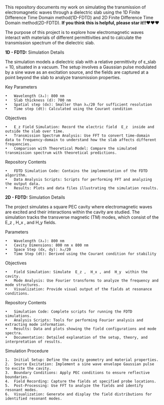 
This repository documents my work on simulating the transmission of electromagnetic waves through a dielectric slab using the 1D Finite Difference Time Domain method(1D-FDTD) and 2D Finite Difference Time Domain method(2D-FDTD). **If you think this is helpful, please star it!!❤❤❤**

The purpose of this project is to explore how electromagnetic waves interact with materials of different permittivities and to calculate the transmission spectrum of the dielectric slab.

**1D - FDTD:**
Simulation Details

The simulation models a dielectric slab with a relative permittivity of ε_slab = 10, situated in a vacuum. The setup involves a Gaussian pulse modulated by a sine wave as an excitation source, and the fields are captured at a point beyond the slab to analyze transmission properties.

Key Parameters

	•	Wavelength (λ₀): 800 nm
	•	Slab thickness (d): 700 nm
	•	Spatial step (dx): Smaller than λ₀/20 for sufficient resolution
	•	Time step (dt): Calculated using the Courant condition

Objectives

	•	E_z Field Simulation: Record the electric field  E_z  inside and outside the slab over time.
	•	Transmission Spectrum Analysis: Use FFT to convert time-domain data to frequency-domain to understand how the slab affects different frequencies.
	•	Comparison with Theoretical Model: Compare the simulated transmission spectrum with theoretical predictions.

Repository Contents

	•	FDTD Simulation Code: Contains the implementation of the FDTD algorithm.
	•	Data Analysis Scripts: Scripts for performing FFT and analyzing the output data.
	•	Results: Plots and data files illustrating the simulation results.

**2D - FDTD:**
Simulation Details

The project simulates a square PEC cavity where electromagnetic waves are excited and their interactions within the cavity are studied. The simulation tracks the transverse magnetic (TM) modes, which consist of the  E_z ,  H_x , and  H_y  fields.

Parameters

	•	Wavelength (λ₀): 800 nm
	•	Cavity Dimensions: 800 nm x 800 nm
	•	Space Step (dx, dy): λ₀/20
	•	Time Step (dt): Derived using the Courant condition for stability

Objectives

	•	Field Simulation: Simulate  E_z ,  H_x , and  H_y  within the cavity.
	•	Mode Analysis: Use Fourier transforms to analyze the frequency and mode structures.
	•	Visualization: Provide visual output of the fields at resonance conditions.

 Repository Contents

	•	Simulation Code: Complete scripts for running the FDTD simulations.
	•	Analysis Scripts: Tools for performing Fourier analysis and extracting mode information.
	•	Results: Data and plots showing the field configurations and mode spectra.
	•	Documentation: Detailed explanation of the setup, theory, and interpretation of results.

Simulation Procedure

	1.	Initial Setup: Define the cavity geometry and material properties.
	2.	Source Excitation: Implement a sine wave envelope Gaussian pulse to excite the cavity.
	3.	Boundary Conditions: Apply PEC conditions to ensure reflective boundaries.
	4.	Field Recording: Capture the fields at specified probe locations.
	5.	Post-Processing: Use FFT to analyze the fields and identify resonant modes.
	6.	Visualization: Generate and display the field distributions for identified resonant modes.
